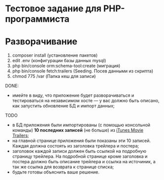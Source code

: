 Тестовое задание для PHP-программиста
=====================================
# Разворачивание
1. composer install (установление пакетов)
2. edit .env (конфигурации базы данных mysql)
3. php bin/console orm:schema-tool:create (миграция)
4. php bin/console fetch:trailers (Seeding. Посев данными из скрипта)
5. chmod 775 /var (Папка кеш для записи)


DONE:
- имейте в виду, что приложение будет разворачиваться и тестироваться на независимом хосте — у вас должно быть описано, как запустить обновление БД и импорт данных;

TODO
- в БД приложения были импортированы (с помощью консольной команды) **10 последних записей** (не больше) из [iTunes Movie Trailers](https://trailers.apple.com);
- на главной странице приложения были показаны эти 10 записей. Каждая должна состоять из заголовка трейлера и постера;
- заголовок каждой записи должен быть ссылкой на подробную страницу трейлера. На подробной странице кроме заголовка и постера должно быть описание трейлера и ссылка на источиник, а так же ссылка для возврата к странице списка;
- будьте готовы объяснить ваше решение.
